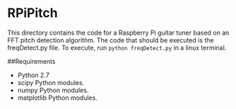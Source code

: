# RPiPitch
This directory contains the code for a Raspberry Pi guitar tuner based on an FFT pitch detection algorithm. The code that should be executed is the freqDetect.py file. To execute, run `python freqDetect.py` in a linux terminal.

##Requirements
* Python 2.7
* scipy Python modules. 
* numpy Python modules.
* matplotlib Python modules.
